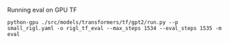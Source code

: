 Running eval on GPU TF

```
python-gpu ./src/models/transformers/tf/gpt2/run.py --p small_rigl.yaml -o rigl_tf_eval --max_steps 1534 --eval_steps 1535 -m eval
``` 
